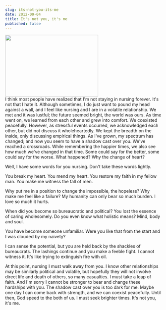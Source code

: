 ```yaml
---
slug: its-not-you-its-me
date: 2012-09-04
title: It's not you, it's me
published: false
---
```

<a href="http://aladywithalamp.files.wordpress.com/2012/09/light-in-darkness1.jpg"><img class="aligncenter size-medium wp-image-539" title="Light in Darkness" src="http://aladywithalamp.files.wordpress.com/2012/09/light-in-darkness1.jpg?w=300" alt="" width="300" height="199" /></a><br/>
I think most people have realized that I'm not staying in nursing forever. It's not that I hate it. Although sometimes, I do just want to pound my head against a wall, and I feel like nursing and I are in a volatile relationship. We met and it was lustful; the future seemed bright, the world was ours. As time went on, we learned from each other and grew into comfort. We coexisted peacefully. However, as stressful events occurred, we acknowledged each other, but did not discuss it wholeheartedly. We kept the breadth on the inside, only discussing empirical things. As I've grown, my spectrum has changed; and now you seem to have a shadow cast over you. We've reached a crossroads. While remembering the happier times, we also see how much we've changed in that time. Some could say for the better, some could say for the worse. What happened? Why the change of heart?

Well, I have some words for you nursing. Don't take these words lightly.

You break my heart. You mend my heart. You restore my faith in my fellow man. You make me witness the fall of men.

Why put me in a position to change the impossible, the hopeless? Why make me feel like a failure? My humanity can only bear so much burden. I love so much it hurts.

When did you become so bureaucratic and political? You lost the essence of caring wholesomely. Do you even know what holistic means? Mind, body and soul.

You have become someone unfamiliar. Were you like that from the start and I was clouded by my naivety?

I can sense the potential, but you are held back by the shackles of bureaucrats. The lashings continue and you make a feeble fight. I cannot witness it. It's like trying to extinguish fire with oil.

At this point, nursing I must walk away from you. I know other relationships may be similarly political and volatile, but hopefully they will not involve direct life and death of others, so many casualties. I must take a leap of faith. And I'm sorry I cannot be stronger to bear and change these hardships with you. The shadow cast over you is too dark for me. Maybe one day I can come back with strength, and we can coexist peacefully. Until then, God speed to the both of us. I must seek brighter times. It's not you, it's me.

